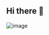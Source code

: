 ## Hi there 👋
![image](https://github.com/user-attachments/assets/462da128-06ba-46c7-9f17-4fc760672e53)


